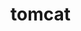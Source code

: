 

# tomcat
<!-- 
https://blog.csdn.net/dwade_mia/category_7527362.html
https://blog.csdn.net/dwade_mia/category_9271439.html

-->